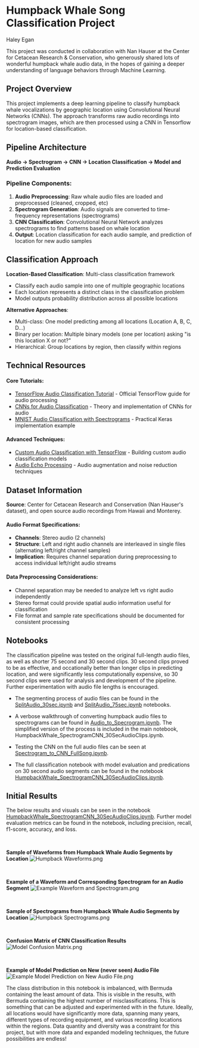 # Humpback Whale Song Classification Project
Haley Egan

This project was conducted in collaboration with Nan Hauser at the Center for Cetacean Research & Conservation, who generously shared lots of wonderful humpback whale audio data, in the hopes of gaining a deeper understanding of language behaviors through Machine Learning.

## Project Overview

This project implements a deep learning pipeline to classify humpback whale vocalizations by geographic location using Convolutional Neural Networks (CNNs). The approach transforms raw audio recordings into spectrogram images, which are then processed using a CNN in Tensorflow for location-based classification.

## Pipeline Architecture

**Audio → Spectrogram → CNN → Location Classification -> Model and Prediction Evaluation**

### Pipeline Components:

1. **Audio Preprocessing**: Raw whale audio files are loaded and preprocessed (cleaned, cropped, etc)
2. **Spectrogram Generation**: Audio signals are converted to time-frequency representations (spectrograms)
3. **CNN Classification**: Convolutional Neural Network analyzes spectrograms to find patterns based on whale location
4. **Output**: Location classification for each audio sample, and prediction of location for new audio samples

## Classification Approach

**Location-Based Classification**: Multi-class classification framework

- Classify each audio sample into one of multiple geographic locations
- Each location represents a distinct class in the classification problem
- Model outputs probability distribution across all possible locations

**Alternative Approaches**:

- Multi-class: One model predicting among all locations (Location A, B, C, D...)
- Binary per location: Multiple binary models (one per location) asking "is this location X or not?"
- Hierarchical: Group locations by region, then classify within regions

## Technical Resources

#### Core Tutorials:

- [TensorFlow Audio Classification Tutorial](https://www.tensorflow.org/tutorials/audio/simple_audio) - Official TensorFlow guide for audio processing
- [CNNs for Audio Classification](https://towardsdatascience.com/cnns-for-audio-classification-6244954665ab/) - Theory and implementation of CNNs for audio
- [MNIST Audio Classification with Spectrograms](https://www.kaggle.com/code/christianlillelund/classify-mnist-audio-using-spectrograms-keras-cnn) - Practical Keras implementation example

#### Advanced Techniques:

- [Custom Audio Classification with TensorFlow](https://towardsdatascience.com/custom-audio-classification-with-tensorflow-af8c16c38689/) - Building custom audio classification models
- [Audio Echo Processing](https://www.kaggle.com/code/naveensgowda/adding-echo-in-audio-and-removing-echo-in-an-audio) - Audio augmentation and noise reduction techniques

## Dataset Information

**Source**: Center for Cetacean Research and Conservation (Nan Hauser's dataset), and open source audio recordings from Hawaii and Monterey.

#### Audio Format Specifications:

- **Channels**: Stereo audio (2 channels)
- **Structure**: Left and right audio channels are interleaved in single files (alternating left/right channel samples)
- **Implication**: Requires channel separation during preprocessing to access individual left/right audio streams

#### Data Preprocessing Considerations:

- Channel separation may be needed to analyze left vs right audio independently
- Stereo format could provide spatial audio information useful for classification
- File format and sample rate specifications should be documented for consistent processing

## Notebooks

The classification pipeline was tested on the original full-length audio files, as well as shorter 75 second and 30 second clips. 30 second clips proved to be as effective, and occationally better than longer clips in predicting location, and were significantly less computationally expensive, so 30 second clips were used for analysis and development of the pipeline. Further experimentation with audio file lengths is encouraged. 

- The segmenting process of audio files can be found in the [SplitAudio_30sec.ipynb](https://github.com/HaleyEgan/Humpback-Whale-Song-Classification/blob/main/SplitAudio.ipynb) and [SplitAudio_75sec.ipynb](https://github.com/HaleyEgan/Humpback-Whale-Song-Classification/blob/main/SplitAudio_75sec.ipynb) notebooks.

- A verbose walkthrough of converting humpback audio files to spectrograms can be found in [Audio_to_Specrogram.ipynb](https://github.com/HaleyEgan/Humpback-Whale-Song-Classification/blob/main/Audio_to_Specrogram.ipynb). The simplified version of the process is included in the main notebook, HumpbackWhale_SpectrogramCNN_30SecAudioClips.ipynb.

- Testing the CNN on the full audio files can be seen at [Spectrogram_to_CNN_FullSong.ipynb](https://github.com/HaleyEgan/Humpback-Whale-Song-Classification/blob/main/Spectrogram_to_CNN_FullSongs.ipynb). 

- The full classification notebook with model evaluation and predications on 30 second audio segments can be found in the notebook [HumpbackWhale_SpectrogramCNN_30SecAudioClips.ipynb](https://github.com/HaleyEgan/Humpback-Whale-Song-Classification/blob/main/HumpbackWhale_SpectrogramCNN_30SecAudioClips.ipynb).

## Initial Results

The below results and visuals can be seen in the notebook [HumpbackWhale_SpectrogramCNN_30SecAudioClips.ipynb](https://github.com/HaleyEgan/Humpback-Whale-Song-Classification/blob/main/HumpbackWhale_SpectrogramCNN_30SecAudioClips.ipynb). Further model evaluation metrics can be found in the notebook, including precision, recall, f1-score, accuracy, and loss. 

<br>
  
**Sample of Waveforms from Humpback Whale Audio Segments by Location**
![Humpback Waveforms.png](https://github.com/HaleyEgan/Humpback-Whale-Song-Classification/blob/main/Result_Images/Humpback%20Waveforms.png)

<br>

**Example of a Waveform and Corresponding Spectrogram for an Audio Segment**
![Example Waveform and Spectrogram.png](https://github.com/HaleyEgan/Humpback-Whale-Song-Classification/blob/main/Result_Images/Example%20Waveform%20and%20Spectrogram.png)

<br>

**Sample of Spectrograms from Humpback Whale Audio Segments by Location**
![Humpback Spectrograms.png](https://github.com/HaleyEgan/Humpback-Whale-Song-Classification/blob/main/Result_Images/Humpback%20Spectrograms.png)

<br>

**Confusion Matrix of CNN Classification Results**
![Model Confusion Matrix.png](https://github.com/HaleyEgan/Humpback-Whale-Song-Classification/blob/main/Result_Images/Model%20Confusion%20Matrix.png)

<br>

**Example of Model Prediction on New (never seen) Audio File**
![Example Model Prediction on New Audio File.png](https://github.com/HaleyEgan/Humpback-Whale-Song-Classification/blob/main/Result_Images/Example%20Model%20Prediction%20on%20New%20Audio%20File.png)


The class distribution in this notebook is imbalanced, with Bermuda containing the least amount of data. This is visible in the results, with Bermuda containing the highest number of misclassifications. This is something that can be adjusted and experimented with in the future. Ideally, all locations would have significantly more data, spanning many years, different types of recording equipment, and various recording locations within the regions. Data quantity and diversity was a constraint for this project, but with more data and expanded modeling techniques, the future possibilities are endless!
